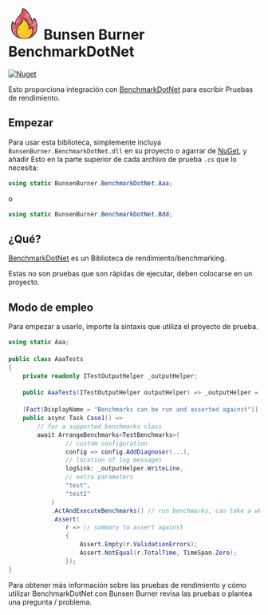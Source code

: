 <!-- markdownlint-disable MD013 -->

# ![Bunsen Burner](https://raw.githubusercontent.com/bmazzarol/Bunsen-Burner/main/fire-icon-small.png) Bunsen Burner BenchmarkDotNet

<!-- markdownlint-enable MD013 -->

[![Nuget](https://img.shields.io/nuget/v/BunsenBurner.BenchmarkDotNet)](https://www.nuget.org/packages/BunsenBurner.BenchmarkDotNet/)

Esto proporciona integración
con [BenchmarkDotNet](https://github.com/dotnet/BenchmarkDotNet) para escribir
Pruebas de rendimiento.

## Empezar

Para usar esta biblioteca, simplemente incluya `BunsenBurner.BenchmarkDotNet.dll` en su
proyecto
o agarrar
de [NuGet](https://www.nuget.org/packages/BunsenBurner.BenchmarkDotNet/),
y añadir
Esto en la parte superior de cada archivo de prueba `.cs` 
que lo necesita:

```C#
using static BunsenBurner.BenchmarkDotNet.Aaa;
```

o

```C#
using static BunsenBurner.BenchmarkDotNet.Bdd;
```

## ¿Qué?

[BenchmarkDotNet](https://github.com/dotnet/BenchmarkDotNet) es un
Biblioteca de rendimiento/benchmarking.

Estas no son pruebas que son rápidas de ejecutar, deben colocarse en un
proyecto.

## Modo de empleo

Para empezar a usarlo, importe la sintaxis que utiliza el proyecto de prueba.

```c#
using static Aaa;

public class AaaTests
{
    private readonly ITestOutputHelper _outputHelper;

    public AaaTests(ITestOutputHelper outputHelper) => _outputHelper = outputHelper;

    [Fact(DisplayName = "Benchmarks can be run and asserted against")]
    public async Task Case1() =>
        // for a supported benchmarks class
        await ArrangeBenchmarks<TestBenchmarks>(
                // custom configuration
                config => config.AddDiagnoser(...),
                // location of log messages
                logSink: _outputHelper.WriteLine,
                // extra parameters
                "test",
                "test2"
            ) 
            .ActAndExecuteBenchmarks() // run benchmarks, can take a while 
            .Assert(
                r => // summary to assert against
                {
                    Assert.Empty(r.ValidationErrors);
                    Assert.NotEqual(r.TotalTime, TimeSpan.Zero);
                });
}
```

Para obtener más información sobre las pruebas de rendimiento y cómo utilizar BenchmarkDotNet con
Bunsen Burner revisa las pruebas o plantea una pregunta / problema.
